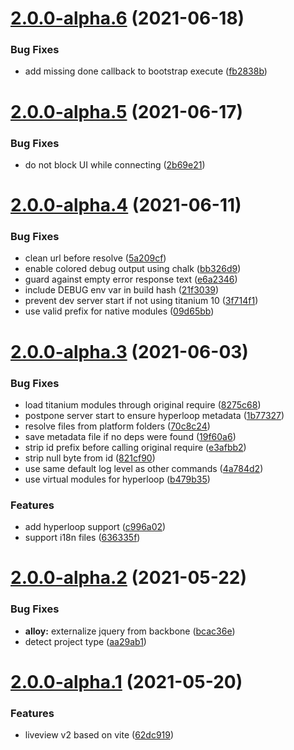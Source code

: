 # [2.0.0-alpha.6](https://github.com/appcelerator/liveview/compare/2.0.0-alpha.5...2.0.0-alpha.6) (2021-06-18)


### Bug Fixes

* add missing done callback to bootstrap execute ([fb2838b](https://github.com/appcelerator/liveview/commit/fb2838bb6447267f78d5b87d094db4a0166a87a6))



# [2.0.0-alpha.5](https://github.com/appcelerator/liveview/compare/2.0.0-alpha.4...2.0.0-alpha.5) (2021-06-17)


### Bug Fixes

* do not block UI while connecting ([2b69e21](https://github.com/appcelerator/liveview/commit/2b69e21c4df8aee1e5b9e2c964a0278fbf0e9dd0))



# [2.0.0-alpha.4](https://github.com/appcelerator/liveview/compare/2.0.0-alpha.3...2.0.0-alpha.4) (2021-06-11)


### Bug Fixes

* clean url before resolve ([5a209cf](https://github.com/appcelerator/liveview/commit/5a209cf3b6b2b88890788edb301d61aa414a46e8))
* enable colored debug output using chalk ([bb326d9](https://github.com/appcelerator/liveview/commit/bb326d91335274781c35f2feb213d625ee4b51cf))
* guard against empty error response text ([e6a2346](https://github.com/appcelerator/liveview/commit/e6a2346adb872d6ce9abd09012b81c7ec8927a9a))
* include DEBUG env var in build hash ([21f3039](https://github.com/appcelerator/liveview/commit/21f3039811b5e8c564bdfc18083dc094b8720040))
* prevent dev server start if not using titanium 10 ([3f714f1](https://github.com/appcelerator/liveview/commit/3f714f104232db89672bee6b86cb794f4bf8250a))
* use valid prefix for native modules ([09d65bb](https://github.com/appcelerator/liveview/commit/09d65bb17220e711ae9263ae5ad37766351cf656))


# [2.0.0-alpha.3](https://github.com/appcelerator/liveview/compare/2.0.0-alpha.2...2.0.0-alpha.3) (2021-06-03)


### Bug Fixes

* load titanium modules through original require ([8275c68](https://github.com/appcelerator/liveview/commit/8275c6832e3eb38853be14e2fb080339abb6197b))
* postpone server start to ensure hyperloop metadata ([1b77327](https://github.com/appcelerator/liveview/commit/1b77327f83829db3be1fee7c5282742b8893b1b3))
* resolve files from platform folders ([70c8c24](https://github.com/appcelerator/liveview/commit/70c8c24976f9107870ea03524d61833bdbc44fd7))
* save metadata file if no deps were found ([19f60a6](https://github.com/appcelerator/liveview/commit/19f60a6c478aa5a87d5ef5ea89823438a595db6d))
* strip id prefix before calling original require ([e3afbb2](https://github.com/appcelerator/liveview/commit/e3afbb246ec028ada4db66c3a5e2d148e852118d))
* strip null byte from id ([821cf90](https://github.com/appcelerator/liveview/commit/821cf90b7bb0e3de1a10f9855c9dc68aad64f570))
* use same default log level as other commands ([4a784d2](https://github.com/appcelerator/liveview/commit/4a784d2f846edd7cbde8a02acc9eaa35927ed5ab))
* use virtual modules for hyperloop ([b479b35](https://github.com/appcelerator/liveview/commit/b479b350ccfef148ce2e5fc80dbe494d122b4227))


### Features

* add hyperloop support ([c996a02](https://github.com/appcelerator/liveview/commit/c996a02d088f5e2d59aaf85772ffa886d9a38eff))
* support i18n files ([636335f](https://github.com/appcelerator/liveview/commit/636335f13ee101fbeb990dfdebf308ad920ad975))



# [2.0.0-alpha.2](https://github.com/appcelerator/liveview/compare/2.0.0-alpha.1...2.0.0-alpha.2) (2021-05-22)


### Bug Fixes

* **alloy:** externalize jquery from backbone ([bcac36e](https://github.com/appcelerator/liveview/commit/bcac36e891e13feaf76a3835a3a255a3291a6db1))
* detect project type ([aa29ab1](https://github.com/appcelerator/liveview/commit/aa29ab11146aa45b1b6b45ae3f12bfc2dcd1ea40))



# [2.0.0-alpha.1](https://github.com/appcelerator/liveview/compare/1.5.5...2.0.0-alpha.1) (2021-05-20)


### Features

* liveview v2 based on vite ([62dc919](https://github.com/appcelerator/liveview/commit/62dc919e3f3557114c5d6593202a3b342bf787fb))